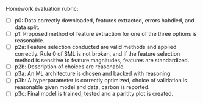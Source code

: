 Homework evaluation rubric: 

- [ ] p0: Data correctly downloaded, features extracted, errors habdled, and data split.
- [ ] p1: Proposed method of feature extraction for one of the three options is reasonable.
- [ ] p2a: Feature selection conducted are valid methods and applied correctly. Rule 0 of SML is not broken, and if the feature selection method is sensitive to feature magnitudes, features are standardized.
- [ ] p2b: Description of choices are reasonable.
- [ ] p3a: An ML architecture is chosen and backed with reasoning
- [ ] p3b: A hyperparameter is correctly optimized, choice of validation is reasonable given model and data, carbon is reported.
- [ ] p3c: Final model is trained, tested and a paritity plot is created.